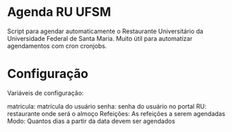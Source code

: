 # Agenda RU UFSM 
Script para agendar automaticamente o Restaurante Universitário da Universidade Federal de Santa Maria. Muito útil para automatizar agendamentos com cron cronjobs.

# Configuração
Variáveis de configuração:

matricula: matrícula do usuário
senha: senha do usuário no portal
RU: restaurante onde será o almoço
Refeições: As refeições a serem agendadas
Modo: Quantos dias a partir da data devem ser agendados

